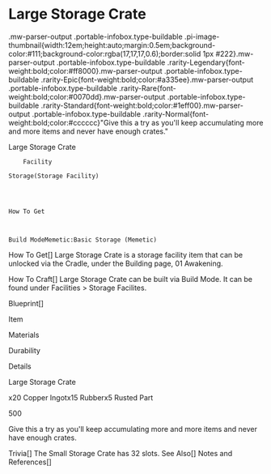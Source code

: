 # Large Storage Crate

.mw-parser-output .portable-infobox.type-buildable .pi-image-thumbnail{width:12em;height:auto;margin:0.5em;background-color:#111;background-color:rgba(17,17,17,0.6);border:solid 1px #222}.mw-parser-output .portable-infobox.type-buildable .rarity-Legendary{font-weight:bold;color:#ff8000}.mw-parser-output .portable-infobox.type-buildable .rarity-Epic{font-weight:bold;color:#a335ee}.mw-parser-output .portable-infobox.type-buildable .rarity-Rare{font-weight:bold;color:#0070dd}.mw-parser-output .portable-infobox.type-buildable .rarity-Standard{font-weight:bold;color:#1eff00}.mw-parser-output .portable-infobox.type-buildable .rarity-Normal{font-weight:bold;color:#cccccc}"Give this a try as you'll keep accumulating more and more items and never have enough crates."

Large Storage Crate


	
		
		
	
	


	

	
		Facility
	
	Storage(Storage Facility)




	How To Get


	
	Build ModeMemetic:Basic Storage (Memetic)





How To Get[]
Large Storage Crate is a storage facility item that can be unlocked via the Cradle, under the Building page, 01 Awakening.

How To Craft[]
Large Storage Crate can be built via Build Mode. It can be found under Facilities &gt; Storage Facilites.

Blueprint[]


Item

Materials

Durability

Details


Large Storage Crate

x20 Copper Ingotx15 Rubberx5 Rusted Part

500

Give this a try as you'll keep accumulating more and more items and never have enough crates.


Trivia[]
The Small Storage Crate has 32 slots.
See Also[]
Notes and References[]
